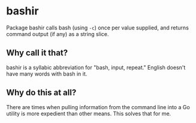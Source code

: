 # bashir
Package bashir calls bash (using `-c`) once per value supplied, and returns command output (if any) as a string slice.

## Why call it that?
bashir is a syllabic abbreviation for "bash, input, repeat." English doesn't have many words with bash in it.

## Why do this at all?
There are times when pulling information from the command line into a Go utility is more expedient than other means. This solves that for me.
